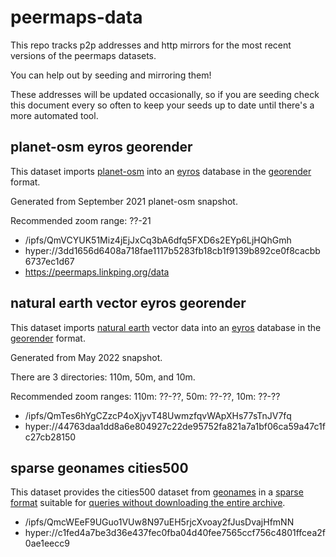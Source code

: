 # peermaps-data

This repo tracks p2p addresses and http mirrors for the most recent versions of
the peermaps datasets.

You can help out by seeding and mirroring them!

These addresses will be updated occasionally, so if you are seeding check this
document every so often to keep your seeds up to date until there's a more
automated tool.

## planet-osm eyros georender

This dataset imports [planet-osm][] into an [eyros][] database in the
[georender][] format.

Generated from September 2021 planet-osm snapshot.

Recommended zoom range: ??-21

* /ipfs/QmVCYUK51Miz4jEjJxCq3bA6dfq5FXD6s2EYp6LjHQhGmh
* hyper://3dd1656d6408a718fae1117b5283fb18cb1f9139b892ce0f8cacbb6737ec1d67
* https://peermaps.linkping.org/data

[planet-osm]: https://planet.openstreetmap.org/
[eyros]: https://github.com/peermaps/eyros
[georender]: https://github.com/peermaps/docs/blob/master/georender.md

## natural earth vector eyros georender

This dataset imports [natural earth][] vector data into an [eyros][] database in
the [georender][] format.

Generated from May 2022 snapshot.

There are 3 directories: 110m, 50m, and 10m.

Recommended zoom ranges: 110m: ??-??, 50m: ??-??, 10m: ??-??

* /ipfs/QmTes6hYgCZzcP4oXjyvT48UwmzfqvWApXHs77sTnJV7fq
* hyper://44763daa1dd8a6e804927c22de95752fa821a7a1bf06ca59a47c1fc27cb28150

[natural earth]: https://www.naturalearthdata.com/

## sparse geonames cities500

This dataset provides the cities500 dataset from [geonames][] in a
[sparse format](https://github.com/peermaps/sparse-geonames-ingest) suitable for
[queries without downloading the entire archive](https://github.com/peermaps/sparse-geonames-search).

* /ipfs/QmcWEeF9UGuo1VUw8N97uEH5rjcXvoay2fJusDvajHfmNN
* hyper://c1fed4a7be3d36e437fec0fba04d40fee7565ccf756c4801ffcea2f0ae1eecc9

[geonames]: https://download.geonames.org/export/dump/

